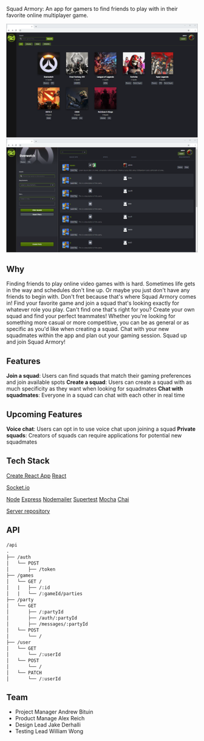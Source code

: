 
Squad Armory: An app for gamers to find friends to play with in their favorite online multiplayer game.

![Desktop page](./public/README-images/Desktop.png)
![Squad list](./public/README-images/SquadList.png)

## Why

Finding friends to play online video games with is hard. Sometimes life gets in the way and schedules don't line up. Or maybe you just don't have any friends to begin with. Don't fret because that's where Squad Armory comes in! Find your favorite game and join a squad that's looking exactly for whatever role you play. Can't find one that's right for you? Create your own squad and find your perfect teammates! Whether you're looking for something more casual or more competitive, you can be as general or as specific as you'd like when creating a squad. Chat with your new squadmates within the app and plan out your gaming session. Squad up and join Squad Armory! 

## Features
**Join a squad**: Users can find squads that match their gaming preferences and join available spots
**Create a squad**: Users can create a squad with as much specificity as they want when looking for squadmates
**Chat with squadmates**: Everyone in a squad can chat with each other in real time

## Upcoming Features
**Voice chat**: Users can opt in to use voice chat upon joining a squad
**Private squads**: Creators of squads can require applications for potential new squadmates

## Tech Stack

[Create React App](https://github.com/facebook/create-react-app)
[React](https://github.com/facebook/react)

[Socket.io](https://socket.io)

[Node](https://github.com/nodejs/node)
[Express](https://github.com/expressjs/express)
[Nodemailer](https://nodemailer.com)
[Supertest](https://www.npmjs.com/package/supertest)
[Mocha](https://mochajs.org/)
[Chai](https://www.chaijs.com/)

[Server repository](https://github.com/thinkful-ei-armadillo/The-Armory-Server/)

## API
```
/api
.
├── /auth
│   └── POST
│       ├── /token
├── /games
│   └── GET /
│   |   ├── /:id
│   |   └── /:gameId/parties
├── /party
│   └── GET
│       ├── /:partyId
│       ├── /auth/:partyId
│       ├── /messages/:partyId
│   └── POST
│       └── /
├── /user
│   └── GET
│       └── /:userId
│   └── POST
│       └── /
│   └── PATCH
│       └── /:userId
```

## Team

- Project Manager Andrew Bituin
- Product Manage Alex Reich
- Design Lead Jake Derhalli
- Testing Lead William Wong